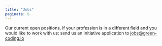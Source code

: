 ```yaml
---
title: "Jobs"
paginate: 6
---
```


Our current open positions. If your profession is in a different field and you would like to work with us: send us an initiative application to <a href="mailto:jobs@green-coding.io">jobs@green-coding.io</a>
